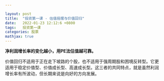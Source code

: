 ```yaml
---

layout: post
title:  "投资第一课 - 估值摇摆与价值回归"
date:   2022-01-23 12:12:6 +0800
tags:   投资第一课
categories: 股票
mathjax: true
---
```


**净利润增长率的变化越小，用PE法估值越可靠。**

价值回归不适用于正在走下坡路的个股，也不适用于强周期股和困境反转型。它更适用于稳定价值型、价值成长型、高速成长型。这三者的共同特点，就是虽然利润增长率有所波动，但长期来说是向好的方向发展。
